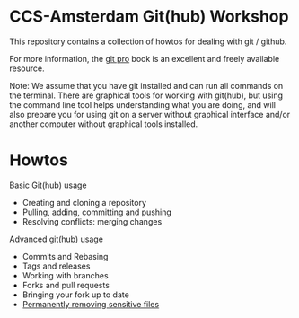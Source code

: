# CCS-Amsterdam Git(hub) Workshop

This repository contains a collection of howtos for dealing with git / github. 

For more information, the [git pro](https://git-scm.com/book/en/v2) book is an excellent and freely available resource. 

Note: We assume that you have git installed and can run all commands on the terminal. 
There are graphical tools for working with git(hub), but using the command line tool helps understanding what you are doing, and will also prepare you for using git on a server without graphical interface and/or another computer without graphical tools installed.  

# Howtos

Basic Git(hub) usage

- Creating and cloning a repository
- Pulling, adding, committing and pushing
- Resolving conflicts: merging changes

Advanced git(hub) usage

- Commits and Rebasing
- Tags and releases
- Working with branches
- Forks and pull requests
- Bringing your fork up to date
- [Permanently removing sensitive files](tutorials/removing_sensitive_files.md)
